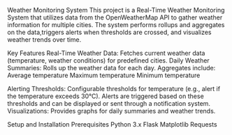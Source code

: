 Weather Monitoring System
This project is a Real-Time Weather Monitoring System that utilizes data from the OpenWeatherMap API to gather weather information for multiple cities. The system performs rollups and aggregates on the data,triggers alerts when thresholds are crossed, and visualizes weather trends over time.

Key Features
Real-Time Weather Data: Fetches current weather data (temperature, weather conditions) for predefined cities.
Daily Weather Summaries:
Rolls up the weather data for each day.
Aggregates include:
Average temperature
Maximum temperature
Minimum temperature

Alerting Thresholds:
Configurable thresholds for temperature (e.g., alert if the temperature exceeds 30°C).
Alerts are triggered based on these thresholds and can be displayed or sent through a notification system.
Visualizations:
Provides graphs for daily summaries and weather trends.

Setup and Installation
Prerequisites
Python 3.x
Flask
Matplotlib
Requests
